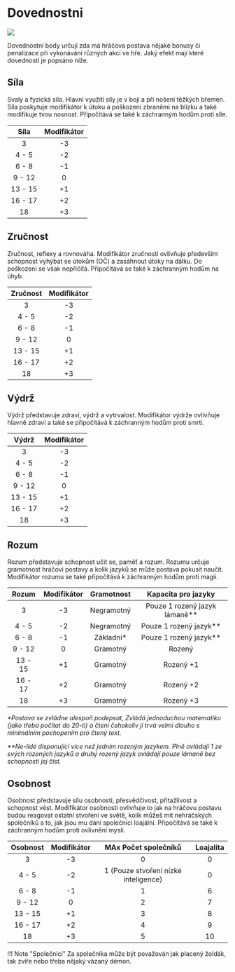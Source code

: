 # Dovednostni

<img src="/assets/abilities.webp" style="zoom:100%;" />

Dovednostní body určují zda má hráčova postava nějaké bonusy či penalizace při vykonávání různých akcí ve hře.  Jaký efekt mají které dovednosti je popsáno níže.

## Síla 

Svaly a fyzická síla. Hlavní využití síly je v boji a při nošení těžkých břemen. Síla poskytuje modifikátor k útoku a poškození zbraněmi na blízku a také modifikuje tvou nosnost. Připočítává se také k záchranným hodům proti síle.

|  Síla   | Modifikátor |
| :-----: | :---------: |
|    3    |     -3      |
|  4 - 5  |     -2      |
|  6 - 8  |     -1      |
| 9 - 12  |      0      |
| 13 - 15 |     +1      |
| 16 - 17 |     +2      |
|   18    |     +3      |

## Zručnost

Zručnost, reflexy a rovnováha. Modifikátor zručnosti ovlivňuje především schopnost vyhýbat se útokům (OČ) a zasáhnout útoky na dálku. Do poškození se však nepřičítá. Připočítává se také k záchranným hodům na úhyb.

| Zručnost | Modifikátor |
| :------: | :---------: |
|    3     |     -3      |
|  4 - 5   |     -2      |
|  6 - 8   |     -1      |
|  9 - 12  |      0      |
| 13 - 15  |     +1      |
| 16 - 17  |     +2      |
|    18    |     +3      |

## Výdrž

Výdrž představuje zdraví, výdrž a vytrvalost. Modifikátor výdrže ovlivňuje hlavně zdraví a také se připočítává k záchranným hodům proti smrti.

|  Výdrž  | Modifikátor |
| :-----: | :---------: |
|    3    |     -3      |
|  4 - 5  |     -2      |
|  6 - 8  |     -1      |
| 9 - 12  |      0      |
| 13 - 15 |     +1      |
| 16 - 17 |     +2      |
|   18    |     +3      |

## Rozum

Rozum představuje schopnost učit se, paměť a rozum. Rozumu určuje gramotnost hráčovi postavy a kolik jazyků se může postava pokusit naučit. Modifikátor rozumu se také připočítává k záchranným hodům proti magii.

|  Rozum  | Modifikátor | Gramotnost |      Kapacita pro jazyky       |
| :-----: | :---------: | :--------: | :----------------------------: |
|    3    |     -3      | Negramotný | Pouze 1 rozený jazyk lámaně*\* |
|  4 - 5  |     -2      | Negramotný |    Pouze 1 rozený jazyk\*\*    |
|  6 - 8  |     -1      | Základní*  |    Pouze 1 rozený jazyk\*\*    |
| 9 - 12  |      0      |  Gramotný  |             Rozený             |
| 13 - 15 |     +1      |  Gramotný  |           Rozený +1            |
| 16 - 17 |     +2      |  Gramotný  |           Rozený +2            |
|   18    |     +3      |  Gramotný  |           Rozený +3            |

*\*Postava se zvládne alespoň podepsat, Zvládá jednoduchou matematiku (jako třeba počítat do 20-ti) a čtení čehokoliv jí trvá velmi dlouho s minimálním pochopením pro čtený text.*

*\*\*Ne-lidé disponující více než jedním rozeným jazykem. Plně ovládají 1 ze svých rozených jazyků a druhý rozený jazyk ovládají pouze lámaně bez schopnosti jej číst.*

## Osobnost

Osobnost představuje sílu osobnosti, přesvědčivost, přitažlivost a schopnost vést. Modifikátor osobnosti ovlivňuje to jak na hráčovu postavu budou reagovat ostatní stvoření ve světě, kolik můžeš mít nehráčských společníků a to, jak jsou mu daní společníci loajální. Připočítává se také k záchranným hodům proti ovlivnění mysli.

| Osobnost | Modifikátor |         MAx Počet společníků         | Loajalita |
| :------: | :---------: | :----------------------------------: | :-------: |
|    3     |     -3      |                  0                   |     0     |
|  4 - 5   |     -2      | 1 (Pouze stvoření nízké inteligence) |     0     |
|  6 - 8   |     -1      |                  1                   |     6     |
|  9 - 12  |      0      |                  2                   |     7     |
| 13 - 15  |     +1      |                  3                   |     8     |
| 16 - 17  |     +2      |                  4                   |     9     |
|    18    |     +3      |                  5                   |    10     |

!!! Note "Společníci"
    Za společníka může být považován jak placený žoldák, tak zvíře nebo třeba nějaký vázaný démon.

